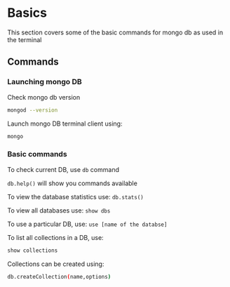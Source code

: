 # Basics

This section covers some of the basic commands for mongo db as used in the terminal

## Commands

### Launching mongo DB

Check mongo db version
```bash
mongod --version
```

Launch mongo DB terminal client using:
```bash
mongo
```

### Basic commands

To check current DB, use `db` command


`db.help()` will show you commands available


To view the database statistics use: `db.stats()`


To view all databases use: `show dbs`


To use a particular DB, use: `use [name of the databse]`


To list all collections in a DB, use:
```bash
show collections
```


Collections can be created using:
```bash
db.createCollection(name,options)
```
